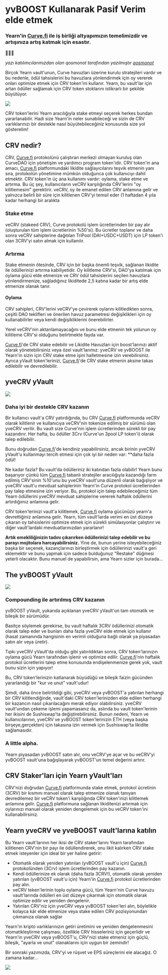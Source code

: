 # yvBOOST Kullanarak Pasif Verim elde etmek

### Yearn'in [Curve.fi](http://curve.fi/) ile iş birliği altyapımızın temelimizdir ve artışınıza artış katmak için esastır.

🔵🤝🌈

_yazı katılımcılarımızdan olan qosmonot tarafından yazılmıştır_ [_qosmonot_](http://twitter.com/qosmonot)

Birçok Yearn vault'unun, Curve havuzları üzerine kurulu stratejileri vardır ve bu nedenle, ödül tahsislerini bu havuzlara yönlendirmek için oy vererek onları optimize etmek için CRV token'ini kullanır. Yearn, bu vault'lar için artan ödüller sağlamak için CRV token stoklarını istikrarlı bir şekilde büyütüyor.

![](image1.png)

CRV token'lerini Yearn aracılığıyla stake etmeyi seçerek herkes bundan yararlanabilir. Hadi size Yearn'in neler sunabileceği ve sizin de CRV varlıklarınızı bir destekle nasıl büyütebileceğiniz konusunda size yol gösterelim!

## CRV nedir?

CRV, [Curve.fi](http://curve.fi/) protokolünü çalıştıran merkezi olmayan kuruluş olan CurveDAO için yönetişim ve yardımcı program token'idir. CRV token'in ana amacı, [Curve.fi](http://curve.fi/) platformundaki likidite sağlayıcılarını teşvik etmenin yanı sıra, protokolün yönetimine mümkün olduğunca çok kullanıcıyı dahil etmektir. CRV token'in üç ana kullanımı vardır: oylama, stake etme ve artırma. Bu üç şey, kullanıcıların veCRV karşılığında CRV'lerini "oy kilitlemesini" gerektirir. veCRV, oy ile emanet edilen CRV anlamına gelir ve yalnızca belirli bir süre için kilitlenen CRV'yi temsil eder (1 haftadan 4 yıla kadar herhangi bir aralıkta

### Stake etme

veCRV (stakeed CRV), Curve protokolü işlem ücretlerinden bir pay alır (oluşturulan tüm işlem ücretlerinin %50'si). Bu ücretler toplanır ve daha sonra veCRV sahiplerine dağıtılan TriPool (DAI+USDC+USDT) için LP token'i olan 3CRV'yi satın almak için kullanılır.

### Artırma

Stake etmenin ötesinde, CRV için bir başka önemli teşvik, sağlanan likidite ile ödüllerinizi artırma kabiliyetidir. Oy kilitleme CRV'si, DAO'ya katılmak için oylama gücü elde etmenize ve CRV ödül tahsislerini seçilen havuzlara yönlendirmenize, sağladığınız likiditede 2,5 katına kadar bir artış elde etmenize olanak tanır.

#### Oylama

CRV sahipleri, CRV'lerini veCRV'ye çevirerek oylarını kilitledikten sonra, çeşitli DAO teklifleri ve önerilen havuz parametresi değişiklikleri için oy kullanabilirler veya kendi değişikliklerini önerebilirler. 

Yerel veCRV'nin aktarılamayacağını ve bunu elde etmenin tek yolunun oy kilitleme CRV'si olduğunu belirtmekte fayda var.

[Curve.fi](http://curve.fi/)'de CRV stake edebilir ve Likidite Havuzları için boost'larınızı aktif olarak yönetebilirsiniz veya özel vault'larımız: yveCRV ve yvBOOST ile Yearn'in sizin için CRV stake etme işini halletmesine izin verebilirsiniz. Ayrıca yVault token'lerinizi, [Curve.fi](http://curve.fi/)'de CRV stake etmenin aksine takas edilebilir ve devredilebilir.

## yveCRV yVault 

![](image2.png)

### Daha iyi bir destekle CRV kazanın

Bir kullanıcı vault'a CRV yatırdığında, bu CRV [Curve.fi](http://curve.fi/) platformunda veCRV olarak kilitlenir ve kullanıcıya veCRV'nin tokenize edilmiş bir sürümü olan yveCRV verilir. Bu vault size Curve'nin işlem ücretlerinden sürekli bir pay kazandırır. Her hafta, bu ödüller 3Crv (Curve'un 3pool LP token'i) olarak talep edilebilir.

Bunu doğrudan [Curve.fi](http://curve.fi/)'de kendiniz yapabilirsiniz, ancak birinin yveCRV yVault'u kullanmayı tercih etmesi için çok iyi bir neden var: **daha fazla ödül!

Ne kadar fazla? Bu vault'da ödülleriniz iki katından fazla olabilir! Yearn bunu başarıyor çünkü tüm [Curve.fi](http://curve.fi/) tabanlı stratejiler aracılığıyla kazandığı farm edilmiş CRV'sinin %10'unu bu yveCRV vault'una düzenli olarak bağışlıyor ve yveCRV vault'u mevduat sahiplerinin Yearn'in Curve protokol ücretlerinden pay talep etmesine izin veriyor. Bu, protokol için talep edebileceğimiz tüm Yearn ödüllerini yveCRV mevduat sahiplerine vererek haftalık ödüllerini artırdığımız anlamına gelir.

CRV token'lerinizi vault'a kilitlemek, [Curve.fi](http://curve.fi/) oylama gücünüzü yearn'a devrettiğiniz anlamına gelir. Yearn, tüm vault'larda verimi en üst düzeye çıkaran oy tahsislerini optimize etmek için sürekli simülasyonlar çalıştırır ve diğer vault'lardaki mevduatlarınızdan yararlanır!

**Artık emekliliğinizin tadını çıkarırken ödüllerinizi talep edebilir ve bu parayı mojitolara harcayabilirsiniz.** Yine de, bunun yerine isteyebileceğiniz başka bir seçenek, kazançlarınızı birleştirmek için ödüllerinizi vault'a geri eklemektir ve bunu yapmak için sadece bulduğunuz "Restake" düğmesi yeterli olacaktır. Bunu manuel de yapabilirsin, ama Yearn sizler için burada...

## The yvBOOST yVault 

![](image3.png)

### Compounding ile artırılmış CRV kazanın

yvBOOST yVault, yukarıda açıklanan yveCRV yVault'un tam otomatik ve bileşik bir sürümüdür.

Basitçe söylemek gerekirse, bu vault haftalık 3CRV ödüllerinizi otomatik olarak talep eder ve bunları daha fazla yveCRV elde etmek için kullanır (hasat zamanında hangisinin en verimli olduğuna bağlı olarak ya piyasadan satın alır veya üretir).

Tıpkı yveCRV yVault'da olduğu gibi yatırıldıktan sonra, CRV token'larınızın oylama gücü Yearn tarafından işlenir ve optimize edilir. [Curve.fi](http://curve.fi/)'nin haftalık protokol ücretlerini talep etme konusunda endişelenmenize gerek yok, vault bunu sizin için yapıyor!

Bu, CRV token'lerinizin katlanarak büyüdüğü ve bileşik faizin gücünden yararlandığı bir "kur ve unut" vault'udur!

Şimdi, daha önce belirtildiği gibi, yveCRV veya yvBOOST'a yatırılan herhangi bir CRV kilitlendiğinde, vault'daki CRV token'lerinizden elde edilen herhangi bir kazancın nasıl çıkarılacağını merak ediyor olabilirsiniz. yveCRV vault'undan çekeme işlemi yapamasanız da, aslında bu vault token'lerinin her ikisini de Sushiswap'ta değiştirebilirsiniz. Bunun nedeni, Yearn ve kullanıcılarının, yveCRV ve yvBOOST token'lerinizin ETH (veya başka birşeye,gerçekten) için takasına izin vermek için Sushiswap'ta likidite sağlamasıdır.

### A little alpha.

Yearn piyasadan yvBOOST satın alır, onu veCRV'ye açar ve bu veCRV'yi yvBOOST vault'una bağışlayarak yvBOOST'un temel değerini artırır.

## CRV Staker'ları için Yearn yVault'ları

CRV'nizi doğrudan [Curve.fi](http://curve.fi/) platformunda stake etmek, protokol ücretinin (3CRV) bir kısmını manuel olarak talep etmenize olanak tanıyan devredilemez bir veCRV token'i karşılığında CRV token'inizi kilitlemek anlamına gelir. [Curve.fi](http://curve.fi/) platformuna sağlanan likiditenizi artırmak için oylarınızı manuel olarak yeniden dengelemek için bu veCRV token'ini kullanabilirsiniz.

## Yearn yveCRV ve yveBOOST vault'larına katılın

Bu Yearn vault'larının her ikisi de CRV staker'larını Yearn tarafından kilitlenen CRV'nin bir payı ile ödüllendirerek, onu likit kalırken CRV stake etmek isteyenler için ideal bir yer haline getirir:

- Otomatik olarak yeniden yatırılan (yvBOOST vault'u için) [Curve.fi](http://curve.fi/) protokolünden (3Crv) işlem ücretlerinden pay kazanın.
- Kendi ödüllerinize ek olarak (daha fazla 3CRV!), otomatik olarak yeniden yatırılan (yvBOOST vault'u için) Yearn'in [Curve.fi](http://curve.fi/) protokol ücretlerinden pay alın.
- veCRV teken'lerinin toplu oylama gücü, tüm Yearn'nin Curve havuzu vault'larında ödülleri en üst düzeye çıkarmak için otomatik olarak optimize edilir ve yeniden dengelenir.
- Yatırılan CRV'niz için yveCRV veya yvBOOST token'leri alın, böylelikle kolayca kâr elde etmenize veya stake edilen CRV pozisyonundan çıkmanıza olanak sağlar

Yearn'in kripto varlıklarınızın getiri üretimini ve yeniden dengelenmesini otomatikleştirme çalışması, özellikle CRV hisseleriniz için geçerlidir ve Yearn'in yveCRV veya yvBOOST'u, CRV'nizi stake etmeniz için güçlü, bileşik, "ayarla ve unut" olanaklarını için uygun bir zemindir!

Bir sonraki yazımızda, CRV'yi ve rüşvet ve EPS süreçlerini ele alacağız. O zamana kadar…

![](image4.png)
